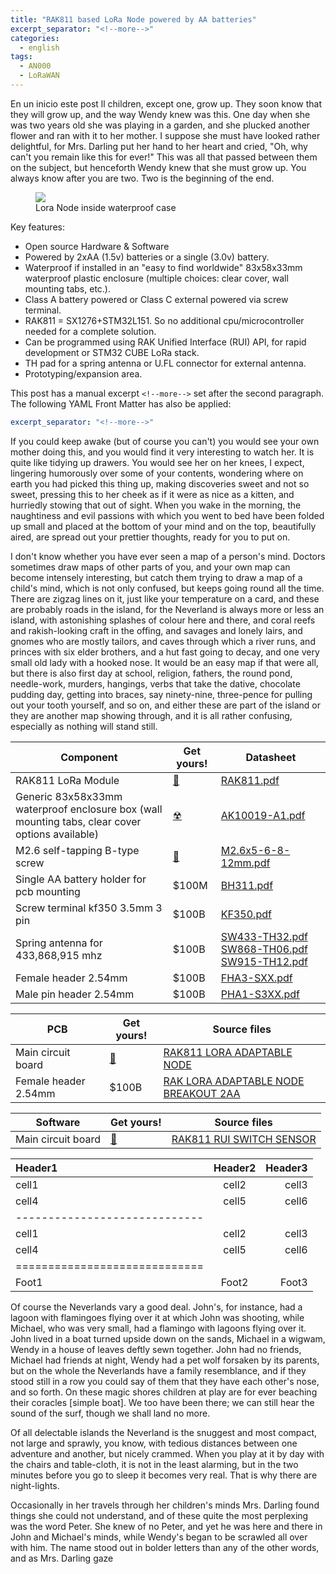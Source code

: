 ```yaml
---
title: "RAK811 based LoRa Node powered by AA batteries"
excerpt_separator: "<!--more-->"
categories:
  - english
tags:
  - AN000
  - LoRaWAN
---
```


En un inicio este post ll children, except one, grow up. They soon know that they will grow up, and the way Wendy knew was this. One day when she was two years old she was playing in a garden, and she plucked another flower and ran with it to her mother. I suppose she must have looked rather delightful, for Mrs. Darling put her hand to her heart and cried, "Oh, why can't you remain like this for ever!" This was all that passed between them on the subject, but henceforth Wendy knew that she must grow up. You always know after you are two. Two is the beginning of the end.

<figure>
	<a href="/assets/images/RAK811_NODE_OPEN.JPG"> <img src="/assets/images/RAK811_NODE_OPEN.JPG"> </a>
	<figcaption>Lora Node inside waterproof case</figcaption>
</figure>

Key features:
* Open source Hardware & Software
* Powered by 2xAA (1.5v) batteries or a single (3.0v) battery.
* Waterproof if installed in an "easy to find worldwide" 83x58x33mm waterproof plastic enclosure (multiple choices: clear cover, wall mounting tabs, etc.).
* Class A battery powered or Class C external powered via screw terminal.
* RAK811 = SX1276+STM32L151. So no additional cpu/microcontroller needed for a complete solution.
* Can be programmed using RAK Unified Interface (RUI) API, for rapid development or STM32 CUBE LoRa stack.
* TH pad for a spring antenna or U.FL connector for external antenna.
* Prototyping/expansion area.

<!--more-->

This post has a manual excerpt `<!--more-->` set after the second paragraph. The following YAML Front Matter has also be applied:

```yaml
excerpt_separator: "<!--more-->"
```

If you could keep awake (but of course you can't) you would see your own mother doing this, and you would find it very interesting to watch her. It is quite like tidying up drawers. You would see her on her knees, I expect, lingering humorously over some of your contents, wondering where on earth you had picked this thing up, making discoveries sweet and not so sweet, pressing this to her cheek as if it were as nice as a kitten, and hurriedly stowing that out of sight. When you wake in the morning, the naughtiness and evil passions with which you went to bed have been folded up small and placed at the bottom of your mind and on the top, beautifully aired, are spread out your prettier thoughts, ready for you to put on.

I don't know whether you have ever seen a map of a person's mind. Doctors sometimes draw maps of other parts of you, and your own map can become intensely interesting, but catch them trying to draw a map of a child's mind, which is not only confused, but keeps going round all the time. There are zigzag lines on it, just like your temperature on a card, and these are probably roads in the island, for the Neverland is always more or less an island, with astonishing splashes of colour here and there, and coral reefs and rakish-looking craft in the offing, and savages and lonely lairs, and gnomes who are mostly tailors, and caves through which a river runs, and princes with six elder brothers, and a hut fast going to decay, and one very small old lady with a hooked nose. It would be an easy map if that were all, but there is also first day at school, religion, fathers, the round pond, needle-work, murders, hangings, verbs that take the dative, chocolate pudding day, getting into braces, say ninety-nine, three-pence for pulling out your tooth yourself, and so on, and either these are part of the island or they are another map showing through, and it is all rather confusing, especially as nothing will stand still.

| Component         | Get yours! | Datasheet                                          | 
| -------- | ------ | ------------------------------------------------------------ |
| RAK811 LoRa Module    | [💸](#)     | [RAK811.pdf](/assets/pdf/RAK811.pdf)           |
| Generic 83x58x33mm waterproof enclosure box (wall mounting tabs, clear cover options available)    | [☢](#)  | [AK10019-A1.pdf](/assets/pdf/AK10019-A1.pdf)                               |
| M2.6 self-tapping B-type screw    | [💸](#)     | [M2.6x5-6-8-12mm.pdf](/assets/pdf/M2.6x5-6-8-12mm.pdf)           |
| Single AA battery holder for pcb mounting | $100M  | [BH311.pdf](/assets/pdf/BH311.pdf) | 
| Screw terminal kf350 3.5mm 3 pin | $100B  | [KF350.pdf](/assets/pdf/KF350.pdf)                           |
| Spring antenna for 433,868,915 mhz| $100B  | [SW433-TH32.pdf](/assets/pdf/SW433-TH32.pdf) [SW868-TH06.pdf](/assets/pdf/SW868-TH06.pdf) [SW915-TH12.pdf](/assets/pdf/SW915-TH12.pdf)
| Female header 2.54mm  | $100B  | [FHA3-SXX.pdf](/assets/pdf/FHA3-S1XX.pdf)                           |
| Male pin header 2.54mm  | $100B  | [PHA1-S3XX.pdf](/assets/pdf/PHA1-S3XX.pdf)                           |

| PCB    | Get yours! | Source files                                          | 
| -------- | ------ | ------------------------------------------------------------ |
| Main circuit board    | [💸](#)     | [RAK811 LORA ADAPTABLE NODE](https://github.com/galopago/RAK811_LORA_ADAPTABLE_NODE)           |
| Female header 2.54mm  | $100B  | [RAK LORA ADAPTABLE NODE BREAKOUT 2AA](https://github.com/galopago/RAK_LORA_ADAPTABLE_NODE_BREAKOUT_2AA)        |

| Software    | Get yours! | Source files                                          | 
| -------- | ------ | ------------------------------------------------------------ |
| Main circuit board    | [💸](#)     | [RAK811 RUI SWITCH SENSOR](https://github.com/galopago/RAK811_RUI_SWITCH_SENSOR)           |


| Header1 | Header2 | Header3 |
|:--------|:-------:|--------:|
| cell1   | cell2   | cell3   |
| cell4   | cell5   | cell6   |
|-----------------------------|
| cell1   | cell2   | cell3   |
| cell4   | cell5   | cell6   |
|=============================|
| Foot1   | Foot2   | Foot3   |

Of course the Neverlands vary a good deal. John's, for instance, had a lagoon with flamingoes flying over it at which John was shooting, while Michael, who was very small, had a flamingo with lagoons flying over it. John lived in a boat turned upside down on the sands, Michael in a wigwam, Wendy in a house of leaves deftly sewn together. John had no friends, Michael had friends at night, Wendy had a pet wolf forsaken by its parents, but on the whole the Neverlands have a family resemblance, and if they stood still in a row you could say of them that they have each other's nose, and so forth. On these magic shores children at play are for ever beaching their coracles [simple boat]. We too have been there; we can still hear the sound of the surf, though we shall land no more.

Of all delectable islands the Neverland is the snuggest and most compact, not large and sprawly, you know, with tedious distances between one adventure and another, but nicely crammed. When you play at it by day with the chairs and table-cloth, it is not in the least alarming, but in the two minutes before you go to sleep it becomes very real. That is why there are night-lights.

Occasionally in her travels through her children's minds Mrs. Darling found things she could not understand, and of these quite the most perplexing was the word Peter. She knew of no Peter, and yet he was here and there in John and Michael's minds, while Wendy's began to be scrawled all over with him. The name stood out in bolder letters than any of the other words, and as Mrs. Darling gaze
